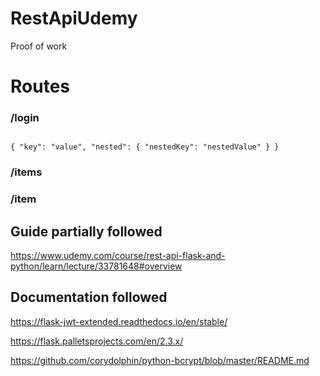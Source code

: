 # RestApiUdemy
 Proof of work

# Routes

### /login
> ```json
`{
  "key": "value",
  "nested": {
    "nestedKey": "nestedValue"
  }
}`

### /items
### /item


## Guide partially followed
https://www.udemy.com/course/rest-api-flask-and-python/learn/lecture/33781648#overview

## Documentation followed
https://flask-jwt-extended.readthedocs.io/en/stable/

https://flask.palletsprojects.com/en/2.3.x/

https://github.com/corydolphin/python-bcrypt/blob/master/README.md